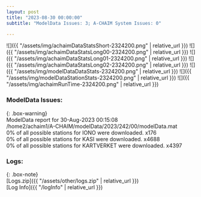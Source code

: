 ```yaml
---
layout: post
title: "2023-08-30 00:00:00"
subtitle: "ModelData Issues: 3; A-CHAIM System Issues: 0"

---
```


![]({{ "/assets/img/achaimDataStatsShort-2324200.png" | relative_url }})
![]({{ "/assets/img/achaimDataStatsLong00-2324200.png" | relative_url }})
![]({{ "/assets/img/achaimDataStatsLong01-2324200.png" | relative_url }})
![]({{ "/assets/img/achaimDataStatsLong02-2324200.png" | relative_url }})
![]({{ "/assets/img/modelDataDataStats-2324200.png" | relative_url }})
![]({{ "/assets/img/modelDataStationStats-2324200.png" | relative_url }})
![]({{ "/assets/img/achaimRunTime-2324200.png" | relative_url }})


### ModelData Issues:  
  
{: .box-warning}  
 ModelData report for 30-Aug-2023 00:15:08   
 /home2/achaim1/A-CHAIM/modelData/2023/242/00/modelData.mat   
 0% of all possible stations for IONO were downloaded. x176   
 0% of all possible stations for KASI were downloaded. x4688   
 0% of all possible stations for KARTVERKET were downloaded. x4397   
  


### Logs:  
  
{: .box-note}  
[Logs.zip]({{ "/assets/other/logs.zip" | relative_url }})  
[Log Info]({{ "/logInfo" | relative_url }})  
